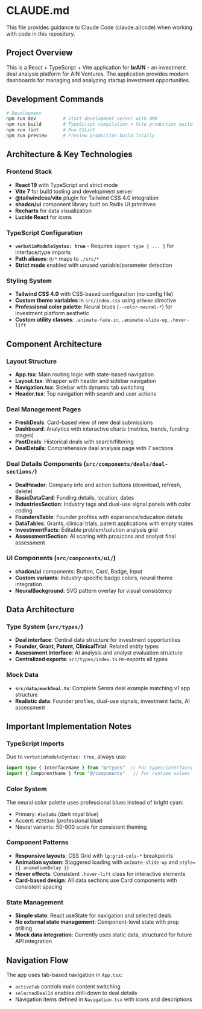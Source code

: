 # CLAUDE.md

This file provides guidance to Claude Code (claude.ai/code) when working with code in this repository.

## Project Overview

This is a React + TypeScript + Vite application for **brAIN** - an investment deal analysis platform for AIN Ventures. The application provides modern dashboards for managing and analyzing startup investment opportunities.

## Development Commands

```bash
# Development
npm run dev          # Start development server with HMR
npm run build        # TypeScript compilation + Vite production build  
npm run lint         # Run ESLint
npm run preview      # Preview production build locally
```

## Architecture & Key Technologies

### Frontend Stack
- **React 19** with TypeScript and strict mode
- **Vite 7** for build tooling and development server
- **@tailwindcss/vite** plugin for Tailwind CSS 4.0 integration
- **shadcn/ui** component library built on Radix UI primitives
- **Recharts** for data visualization
- **Lucide React** for icons

### TypeScript Configuration
- **`verbatimModuleSyntax: true`** - Requires `import type { ... }` for interface/type imports
- **Path aliases**: `@/*` maps to `./src/*`
- **Strict mode** enabled with unused variable/parameter detection

### Styling System
- **Tailwind CSS 4.0** with CSS-based configuration (no config file)
- **Custom theme variables** in `src/index.css` using `@theme` directive
- **Professional color palette**: Neural blues (`--color-neural-*`) for investment platform aesthetic
- **Custom utility classes**: `.animate-fade-in`, `.animate-slide-up`, `.hover-lift`

## Component Architecture

### Layout Structure
- **App.tsx**: Main routing logic with state-based navigation
- **Layout.tsx**: Wrapper with header and sidebar navigation
- **Navigation.tsx**: Sidebar with dynamic tab switching
- **Header.tsx**: Top navigation with search and user actions

### Deal Management Pages
- **FreshDeals**: Card-based view of new deal submissions
- **Dashboard**: Analytics with interactive charts (metrics, trends, funding stages)  
- **PastDeals**: Historical deals with search/filtering
- **DealDetails**: Comprehensive deal analysis page with 7 sections

### Deal Details Components (`src/components/deals/deal-sections/`)
- **DealHeader**: Company info and action buttons (download, refresh, delete)
- **BasicDataCard**: Funding details, location, dates
- **IndustriesSection**: Industry tags and dual-use signal panels with color coding
- **FoundersTable**: Founder profiles with experience/education details
- **DataTables**: Grants, clinical trials, patent applications with empty states
- **InvestmentFacts**: Editable problem/solution analysis grid
- **AssessmentSection**: AI scoring with pros/cons and analyst final assessment

### UI Components (`src/components/ui/`)
- **shadcn/ui** components: Button, Card, Badge, Input
- **Custom variants**: Industry-specific badge colors, neural theme integration
- **NeuralBackground**: SVG pattern overlay for visual consistency

## Data Architecture

### Type System (`src/types/`)
- **Deal interface**: Central data structure for investment opportunities
- **Founder, Grant, Patent, ClinicalTrial**: Related entity types
- **Assessment interface**: AI analysis and analyst evaluation structure
- **Centralized exports**: `src/types/index.ts` re-exports all types

### Mock Data
- **`src/data/mockDeal.ts`**: Complete Senira deal example matching v1 app structure
- **Realistic data**: Founder profiles, dual-use signals, investment facts, AI assessment

## Important Implementation Notes

### TypeScript Imports
Due to `verbatimModuleSyntax: true`, always use:
```typescript
import type { InterfaceName } from "@/types"  // For types/interfaces
import { ComponentName } from "@/components"   // For runtime values
```

### Color System
The neural color palette uses professional blues instead of bright cyan:
- Primary: `#1e3a8a` (dark royal blue)
- Accent: `#2563eb` (professional blue)  
- Neural variants: 50-900 scale for consistent theming

### Component Patterns
- **Responsive layouts**: CSS Grid with `lg:grid-cols-*` breakpoints
- **Animation system**: Staggered loading with `animate-slide-up` and `style={{ animationDelay }}`
- **Hover effects**: Consistent `.hover-lift` class for interactive elements
- **Card-based design**: All data sections use Card components with consistent spacing

### State Management
- **Simple state**: React useState for navigation and selected deals
- **No external state management**: Component-level state with prop drilling
- **Mock data integration**: Currently uses static data, structured for future API integration

## Navigation Flow
The app uses tab-based navigation in `App.tsx`:
- `activeTab` controls main content switching
- `selectedDealId` enables drill-down to deal details
- Navigation items defined in `Navigation.tsx` with icons and descriptions